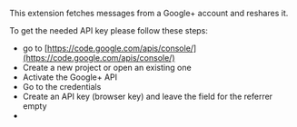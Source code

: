 This extension fetches messages from a Google+ account and reshares it.

To get the needed API key please follow these steps:

* go to [https://code.google.com/apis/console/](https://code.google.com/apis/console/)
* Create a new project or open an existing one 
* Activate the Google+ API
* Go to the credentials
* Create an API key (browser key) and leave the field for the referrer empty
* 
